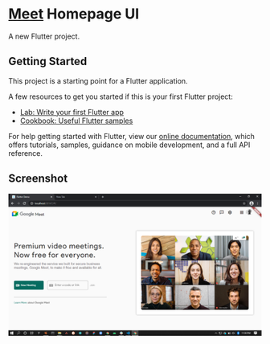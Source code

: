 # [Meet](https://meet.google.com/) Homepage UI

A new Flutter project.

## Getting Started

This project is a starting point for a Flutter application.

A few resources to get you started if this is your first Flutter project:

- [Lab: Write your first Flutter app](https://flutter.dev/docs/get-started/codelab)
- [Cookbook: Useful Flutter samples](https://flutter.dev/docs/cookbook)

For help getting started with Flutter, view our
[online documentation](https://flutter.dev/docs), which offers tutorials,
samples, guidance on mobile development, and a full API reference.
## Screenshot 
<img src="https://github.com/Alome007/meet_homepage_ui/blob/main/screen_shot/flutter_web.PNG" alt="s2" width="auto" height="auto"/> &nbsp;&nbsp;

